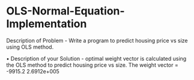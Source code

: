 # OLS-Normal-Equation-Implementation
 Description of Problem - Write a program to predict housing price vs size using OLS method.  

• Description of your Solution -
optimal weight vector is calculated using the OLS method to predict housing price vs size. 
The weight vector = -9915.2
		     2.6912e+005
